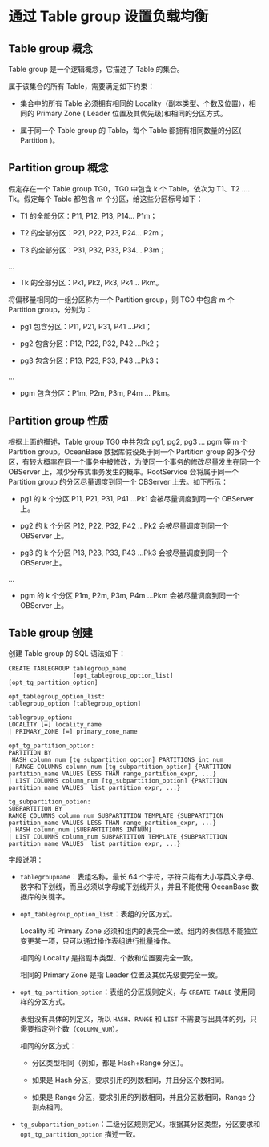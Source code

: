 通过 Table group 设置负载均衡
==========================================

Table group 概念
-----------------------------------

Table group 是一个逻辑概念，它描述了 Table 的集合。

属于该集合的所有 Table，需要满足如下约束：

* 集合中的所有 Table 必须拥有相同的 Locality（副本类型、个数及位置），相同的 Primary Zone ( Leader 位置及其优先级)和相同的分区方式。

* 属于同一个 Table group 的 Table，每个 Table 都拥有相同数量的分区( Partition )。

Partition group 概念
---------------------------------------

假定存在一个 Table group TG0，TG0 中包含 k 个 Table，依次为 T1、T2 .... Tk。假定每个 Table 都包含 m 个分区，给这些分区标号如下：

* T1 的全部分区：P11, P12, P13, P14... P1m；

* T2 的全部分区：P21, P22, P23, P24... P2m；

* T3 的全部分区：P31, P32, P33, P34... P3m；

...

* Tk 的全部分区：Pk1, Pk2, Pk3, Pk4... Pkm。

将偏移量相同的一组分区称为一个 Partition group，则 TG0 中包含 m 个 Partition group，分别为：

* pg1 包含分区：P11, P21, P31, P41 ...Pk1；

* pg2 包含分区：P12, P22, P32, P42 ...Pk2；

* pg3 包含分区：P13, P23, P33, P43 ...Pk3；

...

* pgm 包含分区：P1m, P2m, P3m, P4m ... Pkm。

Partition group 性质
---------------------------------------

根据上面的描述，Table group TG0 中共包含 pg1, pg2, pg3 ... pgm 等 m 个 Partition group。OceanBase 数据库假设处于同一个 Partition group 的多个分区，有较大概率在同一个事务中被修改，为使同一个事务的修改尽量发生在同一个 OBServer 上，减少分布式事务发生的概率。RootService 会将属于同一个 Partition group 的分区尽量调度到同一个 OBServer 上去。如下所示：

* pg1 的 k 个分区 P11, P21, P31, P41 ...Pk1 会被尽量调度到同一个 OBServer 上。

* pg2 的 k 个分区 P12, P22, P32, P42 ...Pk2 会被尽量调度到同一个 OBServer 上。

* pg3 的 k 个分区 P13, P23, P33, P43 ...Pk3 会被尽量调度到同一个 OBServer上。

...

* pgm 的 k 个分区 P1m, P2m, P3m, P4m ...Pkm 会被尽量调度到同一个 OBServer 上。

Table group 创建
-----------------------------------

创建 Table group 的 SQL 语法如下：

```unknow
CREATE TABLEGROUP tablegroup_name 
                  [opt_tablegroup_option_list] [opt_tg_partition_option]

opt_tablegroup_option_list:
tablegroup_option [tablegroup_option]

tablegroup_option:
LOCALITY [=] locality_name
| PRIMARY_ZONE [=] primary_zone_name

opt_tg_partition_option:
PARTITION BY 
 HASH column_num [tg_subpartition_option] PARTITIONS int_num
| RANGE COLUMNS column_num [tg_subpartition_option] {PARTITION partition_name VALUES LESS THAN range_partition_expr, ...}
| LIST COLUMNS column_num [tg_subpartition_option] {PARTITION partition_name VALUES  list_partition_expr, ...}

tg_subpartition_option:
SUBPARTITION BY 
RANGE COLUMNS column_num SUBPARTITION TEMPLATE {SUBPARTITION partition_name VALUES LESS THAN range_partition_expr, ...}
| HASH column_num [SUBPARTITIONS INTNUM]
| LIST COLUMNS column_num SUBPARTITION TEMPLATE {SUBPARTITION partition_name VALUES  list_partition_expr, ...}
```

字段说明：

* `tablegroupname`：表组名称，最长 64 个字符，字符只能有大小写英文字母、数字和下划线，而且必须以字母或下划线开头，并且不能使用 OceanBase 数据库的关键字。

* `opt_tablegroup_option_list`：表组的分区方式。

  Locality 和 Primary Zone 必须和组内的表完全一致。组内的表信息不能独立变更某一项，只可以通过操作表组进行批量操作。

  相同的 Locality 是指副本类型、个数和位置要完全一致。

  相同的 Primary Zone 是指 Leader 位置及其优先级要完全一致。
  
* `opt_tg_partition_option`：表组的分区规则定义，与 `CREATE TABLE` 使用同样的分区方式。

  表组没有具体的列定义，所以 `HASH`、`RANGE` 和 `LIST` 不需要写出具体的列，只需要指定列个数（`COLUMN_NUM`）。

  相同的分区方式：

  * 分区类型相同（例如，都是 Hash+Range 分区）。

  * 如果是 Hash 分区，要求引用的列数相同，并且分区个数相同。

  * 如果是 Range 分区，要求引用的列数相同，并且分区数相同，Range 分割点相同。

* `tg_subpartition_option`：二级分区规则定义。根据其分区类型，分区要求和 `opt_tg_partition_option` 描述一致。
